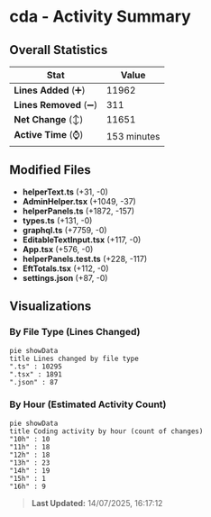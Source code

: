 # cda - Activity Summary 

## Overall Statistics

| Stat                   | Value                                                             |
| ---------------------- | ----------------------------------------------------------------- |
| **Lines Added** (➕)   | 11962                                          |
| **Lines Removed** (➖) | 311                                        |
| **Net Change** (↕)    | 11651                |
| **Active Time** (⌚)   | 153 minutes |


## Modified Files
- **helperText.ts** (+31, -0)
- **AdminHelper.tsx** (+1049, -37)
- **helperPanels.ts** (+1872, -157)
- **types.ts** (+131, -0)
- **graphql.ts** (+7759, -0)
- **EditableTextInput.tsx** (+117, -0)
- **App.tsx** (+576, -0)
- **helperPanels.test.ts** (+228, -117)
- **EftTotals.tsx** (+112, -0)
- **settings.json** (+87, -0)

## Visualizations

### By File Type (Lines Changed)

```mermaid
pie showData
title Lines changed by file type
".ts" : 10295
".tsx" : 1891
".json" : 87
```

### By Hour (Estimated Activity Count)

```mermaid
pie showData
title Coding activity by hour (count of changes)
"10h" : 10
"11h" : 18
"12h" : 18
"13h" : 23
"14h" : 19
"15h" : 1
"16h" : 9
```


> **Last Updated:** 14/07/2025, 16:17:12
